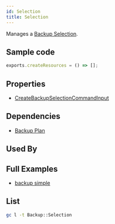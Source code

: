 ```yaml
---
id: Selection
title: Selection
---
```


Manages a [Backup Selection](https://console.aws.amazon.com/backup/home).

## Sample code

```js
exports.createResources = () => [];
```

## Properties

- [CreateBackupSelectionCommandInput](https://docs.aws.amazon.com/AWSJavaScriptSDK/v3/latest/clients/client-backup/interfaces/createbackupselectioncommandinput.html)

## Dependencies

- [Backup Plan](./Plan.md)

## Used By

## Full Examples

- [backup simple](https://github.com/grucloud/grucloud/tree/main/examples/aws/Backup/backup-simple)

## List

```sh
gc l -t Backup::Selection
```

```txt

```
